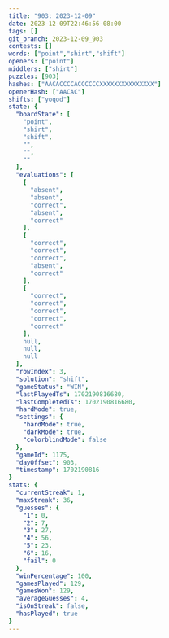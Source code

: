```yaml
---
title: "903: 2023-12-09"
date: 2023-12-09T22:46:56-08:00
tags: []
git_branch: 2023-12-09_903
contests: []
words: ["point","shirt","shift"]
openers: ["point"]
middlers: ["shirt"]
puzzles: [903]
hashes: ["AACACCCCACCCCCCXXXXXXXXXXXXXXX"]
openerHash: ["AACAC"]
shifts: ["yoqod"]
state: {
  "boardState": [
    "point",
    "shirt",
    "shift",
    "",
    "",
    ""
  ],
  "evaluations": [
    [
      "absent",
      "absent",
      "correct",
      "absent",
      "correct"
    ],
    [
      "correct",
      "correct",
      "correct",
      "absent",
      "correct"
    ],
    [
      "correct",
      "correct",
      "correct",
      "correct",
      "correct"
    ],
    null,
    null,
    null
  ],
  "rowIndex": 3,
  "solution": "shift",
  "gameStatus": "WIN",
  "lastPlayedTs": 1702190816680,
  "lastCompletedTs": 1702190816680,
  "hardMode": true,
  "settings": {
    "hardMode": true,
    "darkMode": true,
    "colorblindMode": false
  },
  "gameId": 1175,
  "dayOffset": 903,
  "timestamp": 1702190816
}
stats: {
  "currentStreak": 1,
  "maxStreak": 36,
  "guesses": {
    "1": 0,
    "2": 7,
    "3": 27,
    "4": 56,
    "5": 23,
    "6": 16,
    "fail": 0
  },
  "winPercentage": 100,
  "gamesPlayed": 129,
  "gamesWon": 129,
  "averageGuesses": 4,
  "isOnStreak": false,
  "hasPlayed": true
}
---
```

<!-- more -->
